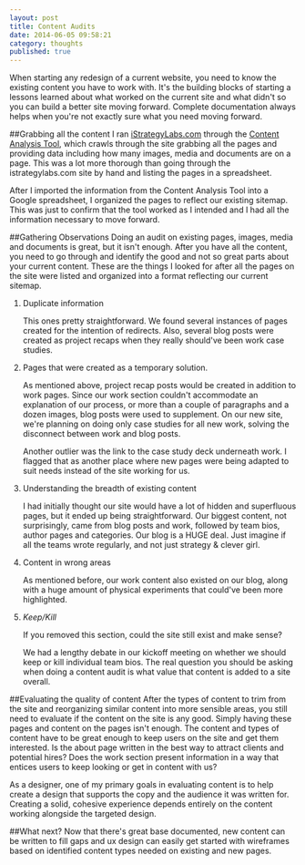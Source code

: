 ```yaml
---
layout: post
title: Content Audits
date: 2014-06-05 09:58:21
category: thoughts
published: true
---
```


When starting any redesign of a current website, you need to know the existing content you have to work with. It's the building blocks of starting a lessons learned about what worked on the current site and what didn't so you can build a better site moving forward. Complete documentation always helps when you're not exactly sure what you need moving forward.

##Grabbing all the content
I ran [iStrategyLabs.com](http://istrategylabs.com) through the [Content Analysis Tool](http://www.content-insight.com/), which crawls through the site grabbing all the pages and providing data including how many images, media and documents are on a page. This was a lot more thorough than going through the istrategylabs.com site by hand and listing the pages in a spreadsheet.

After I imported the information from the Content Analysis Tool into a Google spreadsheet, I organized the pages to reflect our existing sitemap. This was just to confirm that the tool worked as I intended and I had all the information necessary to move forward.

##Gathering Observations
Doing an audit on existing pages, images, media and documents is great, but it isn't enough. After you have all the content, you need to go through and identify the good and not so great parts about your current content. These are the things I looked for after all the pages on the site were listed and organized into a format reflecting our current sitemap.

1. Duplicate information

	This ones pretty straightforward. We found several instances of pages created for the intention of redirects. Also, several blog posts were created as project recaps when they really should've been work case studies.

2. Pages that were created as a temporary solution.

	As mentioned above, project recap posts would be created in addition to work pages. Since our work section couldn't accommodate an explanation of our process, or more than a couple of paragraphs and a dozen images, blog posts were used to supplement. On our new site, we're planning on doing only case studies for all new work, solving the disconnect between work and blog posts.

	Another outlier was the link to the case study deck underneath work. I flagged that as another place where new pages were being adapted to suit needs instead of the site working for us.

3. Understanding the breadth of existing content

	I had initially thought our site would have a lot of hidden and superfluous pages, but it ended up being straightforward. Our biggest content, not surprisingly, came from blog posts and work, followed by team bios, author pages and categories. Our blog is a HUGE deal. Just imagine if all the teams wrote regularly, and not just strategy & clever girl.

4. Content in wrong areas

	As mentioned before, our work content also existed on our blog, along with a huge amount of physical experiments that could've been more highlighted.

5. _Keep/Kill_
	
	If you removed this section, could the site still exist and make sense?

	We had a lengthy debate in our kickoff meeting on whether we should keep or kill individual team bios. The real question you should be asking when doing a content audit is what value that content is added to a site overall.

##Evaluating the quality of content
After the types of content to trim from the site and reorganizing similar content into more sensible areas, you still need to evaluate if the content on the site is any good. Simply having these pages and content on the pages isn't enough. The content and types of content have to be great enough to keep users on the site and get them interested. Is the about page written in the best way to attract clients and potential hires? Does the work section present information in a way that entices users to keep looking or get in content with us?

As a designer, one of my primary goals in evaluating content is to help create a design that supports the copy and the audience it was written for. Creating a solid, cohesive experience depends entirely on the content working alongside the targeted design.

##What next?
Now that there's great base documented, new content can be written to fill gaps and ux design can easily get started with wireframes based on identified content types needed on existing and new pages.